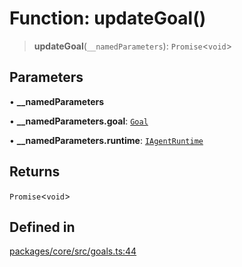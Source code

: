 # Function: updateGoal()

> **updateGoal**(`__namedParameters`): `Promise`\<`void`\>

## Parameters

• **\_\_namedParameters**

• **\_\_namedParameters.goal**: [`Goal`](../interfaces/Goal.md)

• **\_\_namedParameters.runtime**: [`IAgentRuntime`](../interfaces/IAgentRuntime.md)

## Returns

`Promise`\<`void`\>

## Defined in

[packages/core/src/goals.ts:44](https://github.com/okcashpro/okai/blob/7fcf54e7fb2ba027d110afcc319c0b01b3f181dc/packages/core/src/goals.ts#L44)

